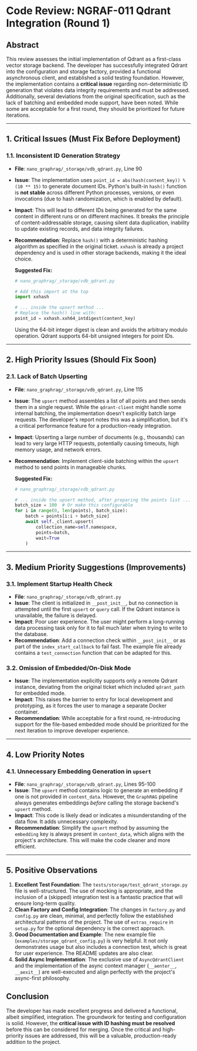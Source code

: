 # Code Review: NGRAF-011 Qdrant Integration (Round 1)

## Abstract

This review assesses the initial implementation of Qdrant as a first-class vector storage backend. The developer has successfully integrated Qdrant into the configuration and storage factory, provided a functional asynchronous client, and established a solid testing foundation. However, the implementation contains a **critical issue** regarding non-deterministic ID generation that violates data integrity requirements and must be addressed. Additionally, several deviations from the original specification, such as the lack of batching and embedded mode support, have been noted. While some are acceptable for a first round, they should be prioritized for future iterations.

---

## 1. Critical Issues (Must Fix Before Deployment)

### 1.1. Inconsistent ID Generation Strategy

- **File**: `nano_graphrag/_storage/vdb_qdrant.py`, Line 90
- **Issue**: The implementation uses `point_id = abs(hash(content_key)) % (10 ** 15)` to generate document IDs. Python's built-in `hash()` function is **not stable** across different Python processes, versions, or even invocations (due to hash randomization, which is enabled by default).
- **Impact**: This will lead to different IDs being generated for the same content in different runs or on different machines. It breaks the principle of content-addressable storage, causing silent data duplication, inability to update existing records, and data integrity failures.
- **Recommendation**: Replace `hash()` with a deterministic hashing algorithm as specified in the original ticket. `xxhash` is already a project dependency and is used in other storage backends, making it the ideal choice.

  **Suggested Fix:**
  ```python
  # nano_graphrag/_storage/vdb_qdrant.py

  # Add this import at the top
  import xxhash

  # ... inside the upsert method ...
  # Replace the hash() line with:
  point_id = xxhash.xxh64_intdigest(content_key)
  ```
  Using the 64-bit integer digest is clean and avoids the arbitrary modulo operation. Qdrant supports 64-bit unsigned integers for point IDs.

---

## 2. High Priority Issues (Should Fix Soon)

### 2.1. Lack of Batch Upserting

- **File**: `nano_graphrag/_storage/vdb_qdrant.py`, Line 115
- **Issue**: The `upsert` method assembles a list of all points and then sends them in a single request. While the `qdrant-client` might handle some internal batching, the implementation doesn't explicitly batch large requests. The developer's report notes this was a simplification, but it's a critical performance feature for a production-ready integration.
- **Impact**: Upserting a large number of documents (e.g., thousands) can lead to very large HTTP requests, potentially causing timeouts, high memory usage, and network errors.
- **Recommendation**: Implement client-side batching within the `upsert` method to send points in manageable chunks.

  **Suggested Fix:**
  ```python
  # nano_graphrag/_storage/vdb_qdrant.py

  # ... inside the upsert method, after preparing the points list ...
  batch_size = 100  # Or make this configurable
  for i in range(0, len(points), batch_size):
      batch = points[i:i + batch_size]
      await self._client.upsert(
          collection_name=self.namespace,
          points=batch,
          wait=True
      )
  ```

---

## 3. Medium Priority Suggestions (Improvements)

### 3.1. Implement Startup Health Check

- **File**: `nano_graphrag/_storage/vdb_qdrant.py`
- **Issue**: The client is initialized in `__post_init__`, but no connection is attempted until the first `upsert` or `query` call. If the Qdrant instance is unavailable, the failure is delayed.
- **Impact**: Poor user experience. The user might perform a long-running data processing task only for it to fail much later when trying to write to the database.
- **Recommendation**: Add a connection check within `__post_init__` or as part of the `index_start_callback` to fail fast. The example file already contains a `test_connection` function that can be adapted for this.

### 3.2. Omission of Embedded/On-Disk Mode

- **Issue**: The implementation explicitly supports only a remote Qdrant instance, deviating from the original ticket which included `qdrant_path` for embedded mode.
- **Impact**: This raises the barrier to entry for local development and prototyping, as it forces the user to manage a separate Docker container.
- **Recommendation**: While acceptable for a first round, re-introducing support for the file-based embedded mode should be prioritized for the next iteration to improve developer experience.

---

## 4. Low Priority Notes

### 4.1. Unnecessary Embedding Generation in `upsert`

- **File**: `nano_graphrag/_storage/vdb_qdrant.py`, Lines 95-100
- **Issue**: The `upsert` method contains logic to generate an embedding if one is not provided in `content_data`. However, the `GraphRAG` pipeline always generates embeddings *before* calling the storage backend's `upsert` method.
- **Impact**: This code is likely dead or indicates a misunderstanding of the data flow. It adds unnecessary complexity.
- **Recommendation**: Simplify the `upsert` method by assuming the `embedding` key is always present in `content_data`, which aligns with the project's architecture. This will make the code cleaner and more efficient.

---

## 5. Positive Observations

1.  **Excellent Test Foundation**: The `tests/storage/test_qdrant_storage.py` file is well-structured. The use of mocking is appropriate, and the inclusion of a (skipped) integration test is a fantastic practice that will ensure long-term quality.
2.  **Clean Factory and Config Integration**: The changes in `factory.py` and `config.py` are clean, minimal, and perfectly follow the established architectural patterns of the project. The use of `extras_require` in `setup.py` for the optional dependency is the correct approach.
3.  **Good Documentation and Example**: The new example file (`examples/storage_qdrant_config.py`) is very helpful. It not only demonstrates usage but also includes a connection test, which is great for user experience. The README updates are also clear.
4.  **Solid Async Implementation**: The exclusive use of `AsyncQdrantClient` and the implementation of the async context manager (`__aenter__`, `__aexit__`) are well-executed and align perfectly with the project's async-first philosophy.

## Conclusion

The developer has made excellent progress and delivered a functional, albeit simplified, integration. The groundwork for testing and configuration is solid. However, the **critical issue with ID hashing must be resolved** before this can be considered for merging. Once the critical and high-priority issues are addressed, this will be a valuable, production-ready addition to the project.

